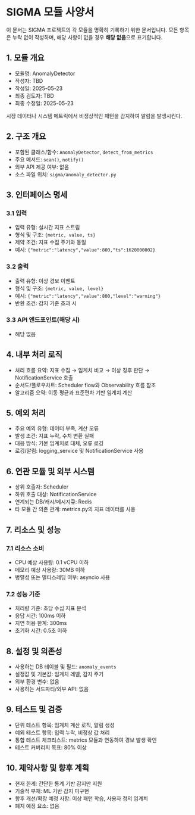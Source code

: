 # SIGMA 모듈 사양서

이 문서는 SIGMA 프로젝트의 각 모듈을 명확히 기록하기 위한 문서입니다. 모든 항목은 누락 없이 작성하며, 해당 사항이 없을 경우 **해당 없음**으로 표기합니다.

## 1. 모듈 개요
* 모듈명: AnomalyDetector
* 작성자: TBD
* 작성일: 2025-05-23
* 최종 검토자: TBD
* 최종 수정일: 2025-05-23

시장 데이터나 시스템 메트릭에서 비정상적인 패턴을 감지하여 알림을 발생시킨다.

## 2. 구조 개요
* 포함된 클래스/함수: `AnomalyDetector`, `detect_from_metrics`
* 주요 메서드: `scan()`, `notify()`
* 외부 API 제공 여부: 없음
* 소스 파일 위치: `sigma/anomaly_detector.py`

## 3. 인터페이스 명세
### 3.1 입력
* 입력 유형: 실시간 지표 스트림
* 형식 및 구조: `{metric, value, ts}`
* 제약 조건: 지표 수집 주기와 동일
* 예시: `{"metric":"latency","value":800,"ts":1620000002}`

### 3.2 출력
* 출력 유형: 이상 경보 이벤트
* 형식 및 구조: `{metric, value, level}`
* 예시: `{"metric":"latency","value":800,"level":"warning"}`
* 반환 조건: 감지 기준 초과 시

### 3.3 API 엔드포인트(해당 시)
* 해당 없음

## 4. 내부 처리 로직
* 처리 흐름 요약: 지표 수집 → 임계치 비교 → 이상 징후 판단 → NotificationService 호출
* 순서도/플로우차트: Scheduler flow와 Observability 흐름 참조
* 알고리즘 요약: 이동 평균과 표준편차 기반 임계치 계산

## 5. 예외 처리
* 주요 예외 유형: 데이터 부족, 계산 오류
* 발생 조건: 지표 누락, 수치 변환 실패
* 대응 방식: 기본 임계치로 대체, 오류 로깅
* 로깅/알림: logging_service 및 NotificationService 사용

## 6. 연관 모듈 및 외부 시스템
* 상위 호출자: Scheduler
* 하위 호출 대상: NotificationService
* 연계되는 DB/캐시/메시지큐: Redis
* 타 모듈 간 의존 관계: metrics.py의 지표 데이터를 사용

## 7. 리소스 및 성능
### 7.1 리소스 소비
* CPU 예상 사용량: 0.1 vCPU 이하
* 메모리 예상 사용량: 30MB 이하
* 병렬성 또는 멀티스레딩 여부: asyncio 사용

### 7.2 성능 기준
* 처리량 기준: 초당 수십 지표 분석
* 응답 시간: 100ms 이하
* 지연 허용 한계: 300ms
* 초기화 시간: 0.5초 이하

## 8. 설정 및 의존성
* 사용하는 DB 테이블 및 필드: `anomaly_events`
* 설정값 및 기본값: 임계치 레벨, 감지 주기
* 외부 환경 변수: 없음
* 사용하는 서드파티/외부 API: 없음

## 9. 테스트 및 검증
* 단위 테스트 항목: 임계치 계산 로직, 알림 생성
* 예외 테스트 항목: 입력 누락, 비정상 값 처리
* 통합 테스트 체크리스트: metrics 모듈과 연동하여 경보 발생 확인
* 테스트 커버리지 목표: 80% 이상

## 10. 제약사항 및 향후 계획
* 현재 한계: 간단한 통계 기반 감지만 지원
* 기술적 부채: ML 기반 감지 미구현
* 향후 개선/확장 예정 사항: 이상 패턴 학습, 사용자 정의 임계치
* 폐지 예정 요소: 없음
